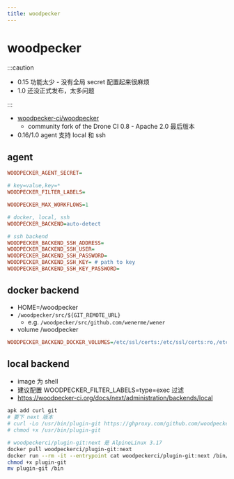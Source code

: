 ```yaml
---
title: woodpecker
---
```


# woodpecker

:::caution

- 0.15 功能太少 - 没有全局 secret 配置起来很麻烦
- 1.0 还没正式发布，太多问题

:::

- [woodpecker-ci/woodpecker](https://github.com/woodpecker-ci/woodpecker)
  - community fork of the Drone CI 0.8 - Apache 2.0 最后版本
- 0.16/1.0 agent 支持 local 和 ssh

## agent

```ini
WOODPECKER_AGENT_SECRET=

# key=value,key=*
WOODPECKER_FILTER_LABELS=

WOODPECKER_MAX_WORKFLOWS=1

# docker, local, ssh
WOODPECKER_BACKEND=auto-detect

# ssh backend
WOODPECKER_BACKEND_SSH_ADDRESS=
WOODPECKER_BACKEND_SSH_USER=
WOODPECKER_BACKEND_SSH_PASSWORD=
WOODPECKER_BACKEND_SSH_KEY= # path to key
WOODPECKER_BACKEND_SSH_KEY_PASSWORD=
```

## docker backend

- HOME=/woodpecker
- `/woodpecker/src/${GIT_REMOTE_URL}`
  - e.g. `/woodpecker/src/github.com/wenerme/wener`
- volume /woodpecker

```ini
WOODPECKER_BACKEND_DOCKER_VOLUMES=/etc/ssl/certs:/etc/ssl/certs:ro,/etc/timezone:/etc/timezone
```

## local backend

- image 为 shell
- 建议配置 WOODPECKER_FILTER_LABELS=type=exec 过滤
- https://woodpecker-ci.org/docs/next/administration/backends/local

```bash
apk add curl git
# 要下 next 版本
# curl -Lo /usr/bin/plugin-git https://ghproxy.com/github.com/woodpecker-ci/plugin-git/releases/download/v2.0.3/linux-amd64_plugin-git
# chmod +x /usr/bin/plugin-git

# woodpeckerci/plugin-git:next 是 AlpineLinux 3.17
docker pull woodpeckerci/plugin-git:next
docker run --rm -it --entrypoint cat woodpeckerci/plugin-git:next /bin/plugin-git > plugin-git
chmod +x plugin-git
mv plugin-git /bin
```
